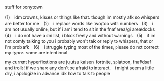 stuff for ponytown

(1)　idm crowns, kisses or things like that. though im mostly afk so whispers are better for me　(2)　i replace words like two/too with numbers　(3)　i am not usually online, but if i am i tend to sit in the fnaf area/gi area/docks　(4)　i do not have a dni list, i block freely and without warnings　(5)　if im not comfy talking to you i probably won't talk or reply to whispers, that or i'm prob afk　(6)　i struggle typing most of the times, please do not correct my typos. some are intentional


my current hyperfixations are jujutsu kaisen, fortnite, splatoon, fnaf/dsaf and trolls! if we share any don't be afraid to interact.　i might seem a little dry, i apologize in advance idk how to talk to people

<!---
oIdsport/oIdsport is a ✨ special ✨ repository because its `README.md` (this file) appears on your GitHub profile.
You can click the Preview link to take a look at your changes.
--->

